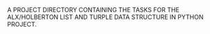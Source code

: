 A PROJECT DIRECTORY CONTAINING THE TASKS FOR THE ALX/HOLBERTON LIST AND TURPLE DATA STRUCTURE IN PYTHON PROJECT.
